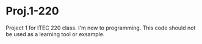 # Proj.1-220

Project 1 for ITEC 220 class. I'm new to programming. This code should not be used as a learning tool or exsample. 
